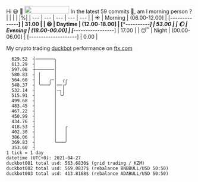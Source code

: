 Hi :smiley: :wave: <img src="https://jojoee.jojoee.com/api/utcnow" width="120" height="20">
In the latest 59 commits :bug:, am I morning person ? 
| | | | |%|
| --- | --- | --- | --- | --- |
| :sunny: | Morning | (06.00-12.00] | [******--------------] | 31.00 |
| :satisfied: | Daytime | (12.00-18.00] | [**********----------] | 53.00 |
| :moon: | Evening | (18.00-00.00] | [***-----------------] | 17.00 |
| :sleeping: | Night | (00.00-06.00] | [--------------------] | 0.00 |

My crypto trading [duckbot](https://github.com/jojoee/duckbot) performance on [ftx.com](https://ftx.com/#a=13144711)
```
  629.52  ┤───────╮
  613.29  ┤       │
  597.06  ┼───────│
  580.83  ┤ │     │
  564.60  ┤ │   ╭─│  ╭╭
  548.37  ┤ ╰───╯ │──╭╯
  532.14  ┤       │─╮│
  515.91  ┤       │ ╰╯
  499.68  ┤       │
  483.45  ┤       │
  467.22  ┤       │
  450.99  ┤       │
  434.76  ┤       │
  418.53  ┤       │   ╭
  402.30  ┤       │   │
  386.06  ┤       │   │
  369.83  ┤       ╰───╯
  353.60  ┤
1 tick = 1 day
datetime (UTC+0): 2021-04-27
duckbot001 total usd: 563.6830$ (grid trading / KZM)
duckbot002 total usd: 569.0837$ (rebalance BNBBULL/USD 50:50)
duckbot003 total usd: 413.8168$ (rebalance ADABULL/USD 50:50)
```

